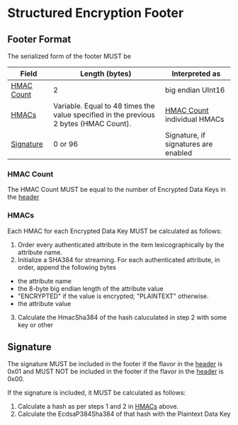 
# Structured Encryption Footer

## Footer Format

The serialized form of the footer MUST be

| Field | Length (bytes) | Interpreted as |
| ----- | -------------- | -------------- |
| [HMAC Count](#hmac-count) | 2 | big endian UInt16 |
| [HMACs](#hmacs) | Variable. Equal to 48 times the value specified in the previous 2 bytes (HMAC Count). | [HMAC Count](#hmac-count) individual HMACs |
| [Signature](#signature) | 0 or 96 | Signature, if signatures are enabled |

### HMAC Count

The HMAC Count MUST be equal to the number of Encrypted Data Keys
in the [header](./header.md#encrypted-data-keys)

### HMACs

Each HMAC for each Encrypted Data Key MUST be calculated as follows:

1. Order every authenticated attribute in the item lexicographically by the attribute name.
2. Initialize a SHA384 for streaming. For each authenticated attribute, in order,
append the following bytes
 * the attribute name
 * the 8-byte big endian length of the attribute value
 * "ENCRYPTED" if the value is encrypted; "PLAINTEXT" otherwise.
 * the attribute value
3. Calculate the HmacSha384 of the hash caluculated in step 2 with some key or other

## Signature

The signature MUST be included in the footer if the flavor
in the [header](./header.md#format-flavor) is 0x01
and MUST NOT be included in the footer if the flavor
in the [header](./header.md#format-flavor) is 0x00.

If the signature is included, it MUST be calculated as follows:

1. Calculate a hash as per steps 1 and 2 in [HMACs](#hmacs) above.
2. Calculate the EcdsaP384Sha384 of that hash with the Plaintext Data Key

